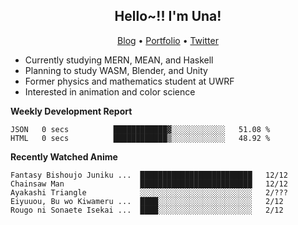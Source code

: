 <h2 align="center">
  Hello~!! I'm Una!
</h2>

<p align="center">
  <a href="https://anarchy.website/">Blog</a> &bull;
  <a href="https://una-ada.github.io/">Portfolio</a> &bull;
  <a href="https://twitter.com/xn__z7x">Twitter</a>
</p>

- Currently studying MERN, MEAN, and Haskell
- Planning to study WASM, Blender, and Unity
- Former physics and mathematics student at UWRF
- Interested in animation and color science

**Weekly Development Report**

<!--START_SECTION:waka-->

```text
JSON   0 secs          ████████████▓░░░░░░░░░░░░   51.08 %
HTML   0 secs          ████████████▒░░░░░░░░░░░░   48.92 %
```

<!--END_SECTION:waka-->

**Recently Watched Anime**

<!-- RECENT-ANIME:START -->

    Fantasy Bishoujo Juniku ...  █████████████████████████   12/12
    Chainsaw Man                 █████████████████████████   12/12
    Ayakashi Triangle            ░░░░░░░░░░░░░░░░░░░░░░░░░   2/???
    Eiyuuou, Bu wo Kiwameru ...  ████░░░░░░░░░░░░░░░░░░░░░   2/12
    Rougo ni Sonaete Isekai ...  ████░░░░░░░░░░░░░░░░░░░░░   2/12
<!-- RECENT-ANIME:END -->
